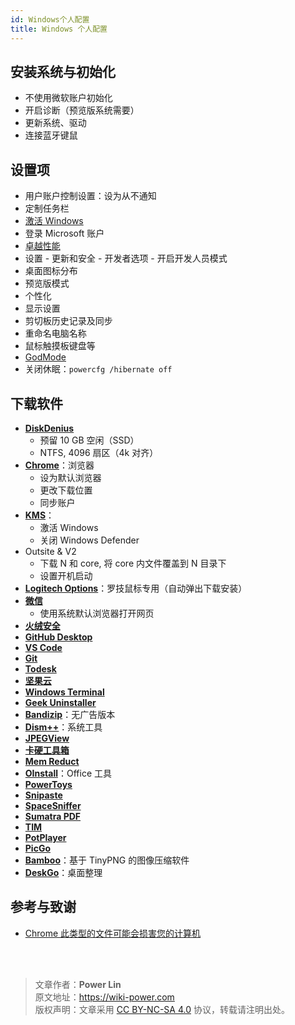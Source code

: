 ```yaml
---
id: Windows个人配置
title: Windows 个人配置
---
```




## 安装系统与初始化


- 不使用微软账户初始化
- 开启诊断（预览版系统需要）
- 更新系统、驱动
- 连接蓝牙键鼠

## 设置项

- 用户账户控制设置：设为从不通知
- 定制任务栏
- [激活 Windows](https://bobi.site/archives/57)
- 登录 Microsoft 账户
- [卓越性能](https://bobi.site/archives/875)
- 设置 - 更新和安全 - 开发者选项 - 开启开发人员模式
- 桌面图标分布
- 预览版模式
- 个性化
- 显示设置
- 剪切板历史记录及同步
- 重命名电脑名称
- 鼠标触摸板键盘等
- [GodMode](https://github.com/linyuxuanlin/Doc-host/blob/main/Software/System/GodMode.lnk)
- 关闭休眠：`powercfg /hibernate off`

## 下载软件

- [**DiskDenius**](https://www.diskgenius.cn/download.php)
  - 预留 10 GB 空闲（SSD）
  - NTFS, 4096 扇区（4k 对齐）
- [**Chrome**](https://www.google.cn/chrome/)：浏览器
  - 设为默认浏览器
  - 更改下载位置
  - 同步账户
- [**KMS**](https://github.com/linyuxuanlin/Doc-host/blob/main/Software/System/KMS.exe)：
  - 激活 Windows
  - 关闭 Windows Defender
- Outsite & V2
  - 下载 N 和 core, 将 core 内文件覆盖到 N 目录下
  - 设置开机启动
- [**Logitech Options**](https://www.logitech.com.cn/zh-cn/product/options)：罗技鼠标专用（自动弹出下载安装）
- [**微信**](https://pc.weixin.qq.com/?t=win_weixin&lang=zh_CN)
  - 使用系统默认浏览器打开网页
- [**火绒安全**](https://www.huorong.cn/)
- [**GitHub Desktop**](https://desktop.github.com)
- [**VS Code**](https://code.visualstudio.com/)
- [**Git**](https://git-scm.com/downloads)
- [**Todesk**](https://www.todesk.com/download.html)
- [**坚果云**](https://www.jianguoyun.com/s/downloads)
- [**Windows Terminal**](https://github.com/microsoft/terminal/releases/)
- [**Geek Uninstaller**](https://github.com/linyuxuanlin/Doc-host/blob/main/Software/System/geekuninstaller.exe)
- [**Bandizip**](https://github.com/linyuxuanlin/Doc-host/blob/main/Software/System/Bandizip.zip)：无广告版本
- [**Dism++**](https://www.chuyu.me/zh-Hans/)：系统工具
- [**JPEGView**](https://github.com/linyuxuanlin/Doc-host/blob/main/Software/System/JPEGView64.zip)
- [**卡硬工具箱**](http://www.kbtool.cn/down.php)
- [**Mem Reduct**](https://github.com/henrypp/memreduct/releases)
- [**OInstall**](https://github.com/linyuxuanlin/Doc-host/blob/main/Software/System/OInstall.exe)：Office 工具
- [**PowerToys**](https://github.com/microsoft/PowerToys/releases/)
- [**Snipaste**](https://zh.snipaste.com/download.html)
- [**SpaceSniffer**](https://github.com/linyuxuanlin/Doc-host/blob/main/Software/System/SpaceSniffer.exe)
- [**Sumatra PDF**](https://www.sumatrapdfreader.org/download-free-pdf-viewer.html)
- [**TIM**](https://tim.qq.com/download.html)
- [**PotPlayer**](https://daumpotplayer.com/download/)
- [**PicGo**](https://github.com/Molunerfinn/PicGo/releases/tag/v2.3.0-beta.4)
- [**Bamboo**](https://christopherwk210.github.io/bamboo/)：基于 TinyPNG 的图像压缩软件
- [**DeskGo**](https://pm.myapp.com/invc/xfspeed/qqpcmgr/data/DeskGo_2_9_1051_127_lite.exe)：桌面整理



## 参考与致谢 

- [Chrome 此类型的文件可能会损害您的计算机](https://zhidao.baidu.com/question/326859904713262805.html)


<br />

<br />

> 文章作者：**Power Lin**  
> 原文地址：<https://wiki-power.com>  
> 版权声明：文章采用 [CC BY-NC-SA 4.0](https://creativecommons.org/licenses/by/4.0/deed.zh) 协议，转载请注明出处。
